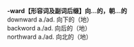 **-ward【形容词及副词后缀】向…的，朝…的**  
downward a./ad. 向下的（地）  
backword a./ad. 向后的（地）  
northward a./ad. 向北的（地）